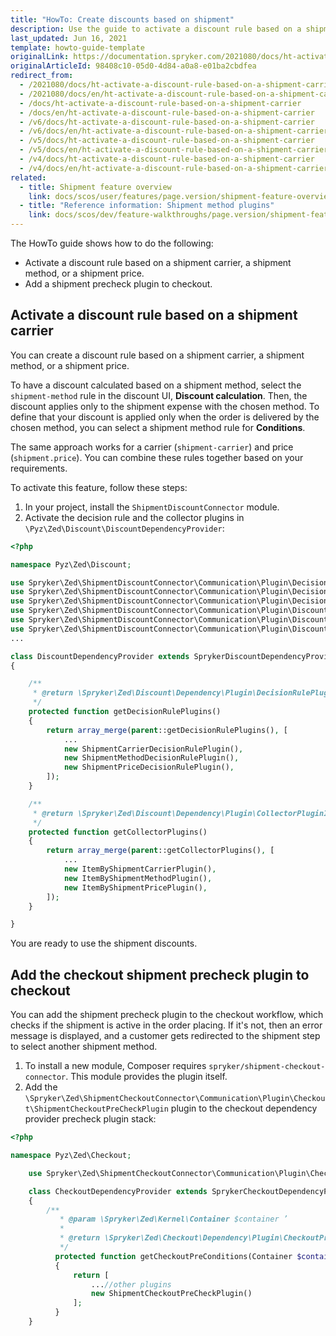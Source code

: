```yaml
---
title: "HowTo: Create discounts based on shipment"
description: Use the guide to activate a discount rule based on a shipment carrier and add a shipment precheck plugin to checkout.
last_updated: Jun 16, 2021
template: howto-guide-template
originalLink: https://documentation.spryker.com/2021080/docs/ht-activate-a-discount-rule-based-on-a-shipment-carrier
originalArticleId: 98408c10-05d0-4d84-a0a8-e01ba2cbdfea
redirect_from:
  - /2021080/docs/ht-activate-a-discount-rule-based-on-a-shipment-carrier
  - /2021080/docs/en/ht-activate-a-discount-rule-based-on-a-shipment-carrier
  - /docs/ht-activate-a-discount-rule-based-on-a-shipment-carrier
  - /docs/en/ht-activate-a-discount-rule-based-on-a-shipment-carrier
  - /v6/docs/ht-activate-a-discount-rule-based-on-a-shipment-carrier
  - /v6/docs/en/ht-activate-a-discount-rule-based-on-a-shipment-carrier
  - /v5/docs/ht-activate-a-discount-rule-based-on-a-shipment-carrier
  - /v5/docs/en/ht-activate-a-discount-rule-based-on-a-shipment-carrier
  - /v4/docs/ht-activate-a-discount-rule-based-on-a-shipment-carrier
  - /v4/docs/en/ht-activate-a-discount-rule-based-on-a-shipment-carrier
related:
  - title: Shipment feature overview
    link: docs/scos/user/features/page.version/shipment-feature-overview.html
  - title: "Reference information: Shipment method plugins"
    link: docs/scos/dev/feature-walkthroughs/page.version/shipment-feature-walkthrough/reference-information-shipment-method-plugins.html
---
```


The HowTo guide shows how to do the following:

* Activate a discount rule based on a shipment carrier, a shipment method, or a shipment price.
* Add a shipment precheck plugin to checkout.

## Activate a discount rule based on a shipment carrier

You can create a discount rule based on a shipment carrier, a shipment method, or a shipment price.

To have a discount calculated based on a shipment method, select the `shipment-method` rule in the discount UI, **Discount calculation**. Then, the discount applies only to the shipment expense with the chosen method. To define that your discount is applied only when the order is delivered by the chosen method, you can select a shipment method rule for **Conditions**.

The same approach works for a carrier (`shipment-carrier`) and price (`shipment.price`). You can combine these rules together based on your requirements.

To activate this feature, follow these steps:

1. In your project, install the `ShipmentDiscountConnector` module.
2. Activate the decision rule and the collector plugins in `\Pyz\Zed\Discount\DiscountDependencyProvider`:

```php
<?php

namespace Pyz\Zed\Discount;

use Spryker\Zed\ShipmentDiscountConnector\Communication\Plugin\DecisionRule\ShipmentCarrierDecisionRulePlugin;
use Spryker\Zed\ShipmentDiscountConnector\Communication\Plugin\DecisionRule\ShipmentMethodDecisionRulePlugin;
use Spryker\Zed\ShipmentDiscountConnector\Communication\Plugin\DecisionRule\ShipmentPriceDecisionRulePlugin;
use Spryker\Zed\ShipmentDiscountConnector\Communication\Plugin\DiscountCollector\ItemByShipmentCarrierPlugin;
use Spryker\Zed\ShipmentDiscountConnector\Communication\Plugin\DiscountCollector\ItemByShipmentMethodPlugin;
use Spryker\Zed\ShipmentDiscountConnector\Communication\Plugin\DiscountCollector\ItemByShipmentPricePlugin;
...

class DiscountDependencyProvider extends SprykerDiscountDependencyProvider
{

    /**
     * @return \Spryker\Zed\Discount\Dependency\Plugin\DecisionRulePluginInterface[]
     */
    protected function getDecisionRulePlugins()
    {
        return array_merge(parent::getDecisionRulePlugins(), [
            ...
            new ShipmentCarrierDecisionRulePlugin(),
            new ShipmentMethodDecisionRulePlugin(),
            new ShipmentPriceDecisionRulePlugin(),
        ]);
    }

    /**
     * @return \Spryker\Zed\Discount\Dependency\Plugin\CollectorPluginInterface[]
     */
    protected function getCollectorPlugins()
    {
        return array_merge(parent::getCollectorPlugins(), [
            ...
            new ItemByShipmentCarrierPlugin(),
            new ItemByShipmentMethodPlugin(),
            new ItemByShipmentPricePlugin(),
        ]);
    }

}
```

You are ready to use the shipment discounts.

## Add the checkout shipment precheck plugin to checkout

You can add the shipment precheck plugin to the checkout workflow, which checks if the shipment is active in the order placing. If it's not, then an error message is displayed, and a customer gets redirected to the shipment step to select another shipment method.

1. To install a new module, Composer requires `spryker/shipment-checkout-connector`. This module provides the plugin itself.
2. Add the `\Spryker\Zed\ShipmentCheckoutConnector\Communication\Plugin\Checkout\ShipmentCheckoutPreCheckPlugin` plugin to the checkout dependency provider precheck plugin stack:

```php
<?php

namespace Pyz\Zed\Checkout;

	use Spryker\Zed\ShipmentCheckoutConnector\Communication\Plugin\Checkout\ShipmentCheckoutPreCheckPlugin;

	class CheckoutDependencyProvider extends SprykerCheckoutDependencyProvider
	{
	    /**
	       * @param \Spryker\Zed\Kernel\Container $container ’
	       *
	       * @return \Spryker\Zed\Checkout\Dependency\Plugin\CheckoutPreConditionInterface[]
	       */
	      protected function getCheckoutPreConditions(Container $container)
	      {
	          return [
	              ...//other plugins
	              new ShipmentCheckoutPreCheckPlugin()
	          ];
	      }
	}
```
